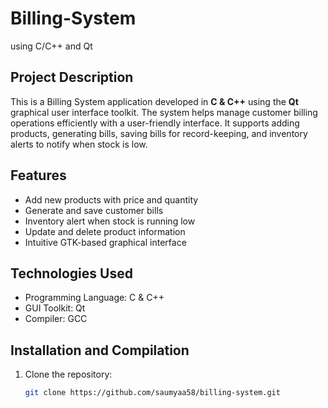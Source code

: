 # Billing-System
using C/C++ and Qt
## Project Description
This is a Billing System application developed in **C & C++** using the **Qt** graphical user interface toolkit. The system helps manage customer billing operations efficiently with a user-friendly interface. It supports adding products, generating bills, saving bills for record-keeping, and inventory alerts to notify when stock is low.

## Features
- Add new products with price and quantity
- Generate and save customer bills
- Inventory alert when stock is running low
- Update and delete product information
- Intuitive GTK-based graphical interface

## Technologies Used
- Programming Language: C & C++
- GUI Toolkit: Qt
- Compiler: GCC

## Installation and Compilation
1. Clone the repository:
   ```bash
   git clone https://github.com/saumyaa58/billing-system.git
